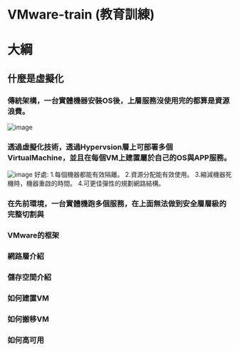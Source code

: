 # VMware-train (教育訓練)
# 大綱
## 什麼是虛擬化

### 傳統架構，一台實體機器安裝OS後，上層服務沒使用完的都算是資源浪費。
![image](https://github.com/Jerrychanglab/VMware-train/assets/39659664/955b2768-a72c-4842-b2f2-66642f2e709d)
### 透過虛擬化技術，透過Hypervsion層上可部署多個VirtualMachine，並且在每個VM上建置屬於自己的OS與APP服務。
![image](https://github.com/Jerrychanglab/VMware-train/assets/39659664/7591795f-3b6b-4f54-905c-58fa1e5d8250)
好處:
1.每個機器都能有效隔離。
2.資源分配能有效使用。
3.縮減機器死機時，機器重啟的時間。
4.可更佳彈性的規劃網路結構。

### 在先前環境，一台實體機跑多個服務，在上面無法做到安全層層級的完整切割與
### VMware的框架
### 網路層介紹
### 儲存空間介紹
### 如何建置VM
### 如何搬移VM
### 如何高可用
